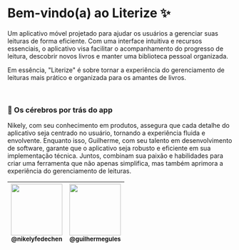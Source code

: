 # Bem-vindo(a) ao Literize ✨
Um aplicativo móvel projetado para ajudar os usuários a gerenciar suas leituras de forma eficiente. Com uma interface intuitiva e recursos essenciais, o aplicativo visa facilitar o acompanhamento do progresso de leitura, descobrir novos livros e manter uma biblioteca pessoal organizada.  

Em essência, "Literize" é sobre tornar a experiência do gerenciamento de leituras mais prático e organizada para os amantes de livros.

&nbsp;
&nbsp;

### 🧠 Os cérebros por trás do app
Nikely, com seu conhecimento em produtos, assegura que cada detalhe do aplicativo seja centrado no usuário, tornando a experiência fluida e envolvente. Enquanto isso, Guilherme, com seu talento em desenvolvimento de software, garante que o aplicativo seja robusto e eficiente em sua implementação técnica. Juntos, combinam sua paixão e habilidades para criar uma ferramenta que não apenas simplifica, mas também aprimora a experiência do gerenciamento de leituras.

| [<img src="https://github.com/nikelyfedechen.png?size=115" width=115><br><sub>@nikelyfedechen</sub>](https://github.com/nikelyfedechen) | [<img src="https://github.com/guilhermegules.png?size=115" width=115><br><sub>@guilhermegules</sub>](https://github.com/guilhermegules) |
| :---: | :---: |

